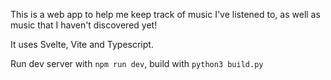 This is a web app to help me keep track of music I've listened to, as well as music that I haven't discovered yet!

It uses Svelte, Vite and Typescript.

Run dev server with `npm run dev`, build with `python3 build.py`
